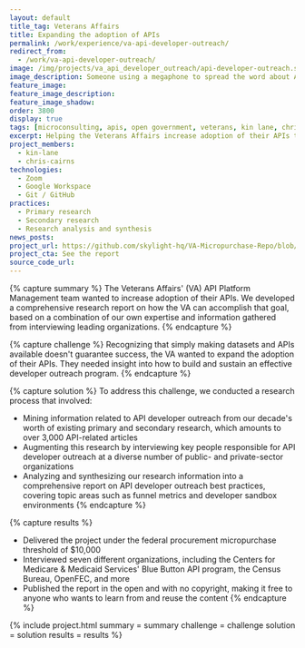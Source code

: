 ```yaml
---
layout: default
title_tag: Veterans Affairs
title: Expanding the adoption of APIs
permalink: /work/experience/va-api-developer-outreach/
redirect_from:
  - /work/va-api-developer-outreach/
image: /img/projects/va_api_developer_outreach/api-developer-outreach.svg
image_description: Someone using a megaphone to spread the word about APIs.
feature_image:
feature_image_description:
feature_image_shadow:
order: 3800
display: true
tags: [microconsulting, apis, open government, veterans, kin lane, chris cairns]
excerpt: Helping the Veterans Affairs increase adoption of their APIs through insight into current best practices for API developer outreach.
project_members:
  - kin-lane
  - chris-cairns
technologies:
  - Zoom
  - Google Workspace
  - Git / GitHub
practices:
  - Primary research
  - Secondary research
  - Research analysis and synthesis
news_posts:
project_url: https://github.com/skylight-hq/VA-Micropurchase-Repo/blob/master/2018-07-05_Developer_Outreach/Deliverables/Skylight/skylight_api_developer_outreach_writeup.md
project_cta: See the report
source_code_url:
---
```


{% capture summary %}
The Veterans Affairs' (VA) API Platform Management team wanted to increase
adoption of their APIs. We developed a comprehensive research report
on how the VA can accomplish that goal, based on a combination of our own expertise and
information gathered from interviewing leading organizations.
{% endcapture %}

{% capture challenge %}
Recognizing that simply making datasets and APIs available doesn't guarantee
success, the VA wanted to expand the adoption of their APIs. They needed
insight into how to build and sustain an effective developer outreach program.
{% endcapture %}

{% capture solution %}
To address this challenge, we conducted a research process that involved:

- Mining information related to API developer outreach from our decade's worth of
existing primary and secondary research, which amounts to over 3,000 API-related articles
- Augmenting this research by interviewing key people responsible for API developer
outreach at a diverse number of public- and private-sector organizations
- Analyzing and synthesizing our research information into a comprehensive report on
API developer outreach best practices, covering topic areas such as funnel metrics
and developer sandbox environments
{% endcapture %}

{% capture results %}
- Delivered the project under the federal procurement micropurchase threshold of $10,000
- Interviewed seven different organizations, including the Centers for
Medicare & Medicaid Services' Blue Button API program, the Census Bureau,
OpenFEC, and more
- Published the report in the open and with no copyright, making it free to anyone
who wants to learn from and reuse the content
{% endcapture %}

{% include project.html
  summary = summary
  challenge = challenge
  solution = solution
  results = results
%}
